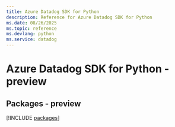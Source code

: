 ```yaml
---
title: Azure Datadog SDK for Python
description: Reference for Azure Datadog SDK for Python
ms.date: 08/26/2025
ms.topic: reference
ms.devlang: python
ms.service: datadog
---
```

# Azure Datadog SDK for Python - preview
## Packages - preview
[!INCLUDE [packages](datadog-index.md)]